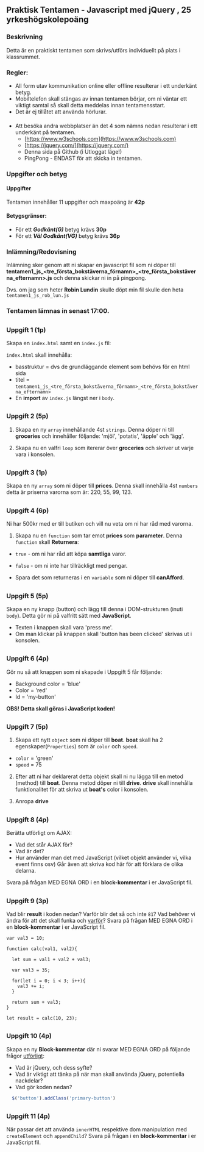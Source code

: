 ## Praktisk Tentamen - Javascript med jQuery , 25 yrkeshögskolepoäng

### Beskrivning
Detta är en praktiskt tentamen som skrivs/utförs individuellt på plats i klassrummet.

### Regler:

* All form utav kommunikation online eller offline resulterar i ett underkänt betyg.
* Mobiltelefon skall stängas av innan tentamen börjar, om ni väntar ett viktigt samtal så skall detta meddelas innan tentamensstart.
* Det är ej tillåtet att använda hörlurar.

#### 

* Att besöka andra webbplatser än det 4 som nämns nedan resulterar i ett underkänt på tentamen.
  * [https://www.w3schools.com](https://www.w3schools.com)
  * [https://jquery.com/](https://jquery.com/)
  * Denna sida på Github (i Utloggat läge!)
  * PingPong - ENDAST för att skicka in tentamen.

### Uppgifter och betyg

#### Uppgifter
Tentamen innehåller 11 uppgifter och maxpoäng är **42p**

#### Betygsgränser:
* För ett ***Godkänt(G)*** betyg krävs **30p**
* För ett ***Väl Godkänt(VG)*** betyg krävs **36p**

### Inlämning/Redovisning

Inlämning sker genom att ni skapar en javascript fil som ni döper till **tentamen1_js_<tre_första_bokstäverna_förnamn>_<tre_första_bokstäverna_efternamn>.js** och denna skickar ni in på pingpong.

Dvs. om jag som heter <b>Robin Lundin</b> skulle döpt min fil skulle den heta ```tentamen1_js_rob_lun.js```

### Tentamen lämnas in senast **17:00**.

## 

### Uppgift 1 (1p)

Skapa en ```index.html``` samt en ```index.js``` fil:

```index.html``` skall innehålla:
* basstruktur = dvs de grundläggande element som behövs för en html sida
* titel = ```tentamen1_js_<tre_första_bokstäverna_förnamn>_<tre_första_bokstäverna_efternamn>```
* En **import** av ```index.js``` längst ner i ```body```.

## 

### Uppgift 2 (5p)

1. Skapa en ny ```array``` innehållande 4st ```strings```. Denna döper ni till <b>groceries</b> och innehåller följande: 'mjöl', 'potatis', 'äpple' och 'ägg'.

1. Skapa nu en valfri ```loop``` som itererar över <b>groceries</b> och skriver ut varje vara i konsolen.

## 

### Uppgift 3 (1p)

Skapa en ny ```array``` som ni döper till <b>prices</b>. Denna skall innehålla 4st ```numbers``` detta är priserna varorna som är: 220, 55, 99, 123.

## 

### Uppgift 4 (6p)

Ni har 500kr med er till butiken och vill nu veta om ni har råd med varorna.

1. Skapa nu en ```function``` som tar emot <b>prices</b> som <b>parameter</b>. Denna ```function``` skall **Returnera**:
* ```true``` - om ni har råd att köpa <b>samtliga</b> varor.
* ```false``` - om ni inte har tillräckligt med pengar.

* Spara det som returneras i en ```variable``` som ni döper till <b>canAfford</b>.

## 

### Uppgift 5 (5p)

Skapa en ny knapp (button) och lägg till denna i DOM-strukturen (inuti ```body```). Detta gör ni på valfritt sätt med **JavaScript**.
* Texten i knappen skall vara 'press me'. 
* Om man klickar på knappen skall 'button has been clicked' skrivas ut i konsolen.

## 

### Uppgift 6 (4p)

Gör nu så att knappen som ni skapade i Uppgift 5 får följande:
* Background color = 'blue'
* Color = 'red'
* Id = 'my-button'

<b>OBS! Detta skall göras i JavaScript koden!</b>

## 

### Uppgift 7 (5p)

1. Skapa ett nytt ```object``` som ni döper till <b>boat</b>. <b>boat</b> skall ha 2 egenskaper(```Properties```) som är ```color``` och ```speed```.
* ```color``` = 'green'
* ```speed``` = 75

2. Efter att ni har deklarerat detta objekt skall ni nu lägga till en metod (method) till <b>boat</b>. Denna metod döper ni till <b>drive</b>. <b>drive</b> skall innehålla funktionalitet för att skriva ut <b>boat's</b> color i konsolen.

3. Anropa <b>drive</b>

## 

### Uppgift 8 (4p)
Berätta utförligt om AJAX:
* Vad det står AJAX för?
* Vad är det? 
* Hur använder man det med JavaScript (vilket objekt använder vi, vilka event finns osv) Går även att skriva kod här för att förklara de olika delarna.

Svara på frågan MED EGNA ORD i en <b>block-kommentar</b> i er JavaScript fil.

## 

### Uppgift 9 (3p)
Vad blir **result** i koden nedan? Varför blir det så och inte ```81```? Vad behöver vi ändra för att det skall funka och <u>varför</u>? Svara på frågan MED EGNA ORD i en <b>block-kommentar</b> i er JavaScript fil.

```
var val3 = 10;

function calc(val1, val2){
  
  let sum = val1 + val2 + val3;

  var val3 = 35;

  for(let i = 0; i < 3; i++){
    val3 += i;
  }

  return sum + val3;
}

let result = calc(10, 23);
```

## 

### Uppgift 10 (4p)

Skapa en ny <b>Block-kommentar</b> där ni svarar MED EGNA ORD på följande frågor <u>utförligt</u>:
* Vad är jQuery, och dess syfte?
* Vad är viktigt att tänka på när man skall använda jQuery, potentiella nackdelar?
* Vad gör koden nedan?
```JavaScript
  $('button').addClass('primary-button')
```

## 

### Uppgift 11 (4p)

När passar det att använda ```innerHTML``` respektive dom manipulation med ```createElement``` och ```appendChild```? Svara på frågan i en <b>block-kommentar</b> i er JavaScript fil. 